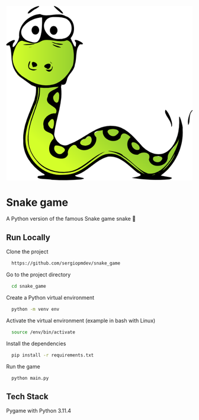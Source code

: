 ![Logo](https://github.com/sergiopmdev/snake_game/blob/main/snake_game_logo.png?raw=true)

# Snake game

A Python version of the famous Snake game snake 🐍


## Run Locally

Clone the project

```bash
  https://github.com/sergiopmdev/snake_game
```

Go to the project directory

```bash
  cd snake_game
```

Create a Python virtual environment

```bash
  python -m venv env
```

Activate the virtual environment (example in bash with Linux)

```bash
  source /env/bin/activate
```

Install the dependencies

```bash
  pip install -r requirements.txt
```

Run the game

```bash
  python main.py
```

## Tech Stack

Pygame with Python 3.11.4
